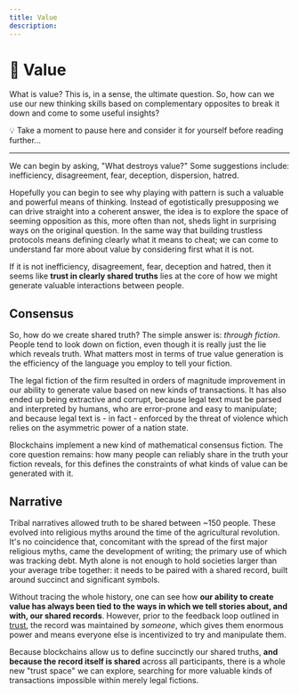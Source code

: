 ```yaml
---
title: Value
description:
---
```


# 💯 Value

What is value? This is, in a sense, the ultimate question. So, how can we use our new thinking skills based on complementary opposites to break it down and come to some useful insights? 

<div class="lightbulb">
💡 Take a moment to pause here and consider it for yourself before reading further...
</div>

---

We can begin by asking, "What destroys value?" Some suggestions include: inefficiency, disagreement, fear, deception, dispersion, hatred.

Hopefully you can begin to see why playing with pattern is such a valuable and powerful means of thinking. Instead of egotistically presupposing we can drive straight into a coherent answer, the idea is to explore the space of seeming opposition as this, more often than not, sheds light in surprising ways on the original question. In the same way that building trustless protocols means defining clearly what it means to cheat; we can come to understand far more about value by considering first what it is not.

If it is not inefficiency, disagreement, fear, deception and hatred, then it seems like **trust in clearly shared truths** lies at the core of how we might generate valuable interactions between people.

## Consensus

So, how do we create shared truth? The simple answer is: *through fiction*. People tend to look down on fiction, even though it is really just the lie which reveals truth. What matters most in terms of true value generation is the efficiency of the language you employ to tell your fiction. 

The legal fiction of the firm resulted in orders of magnitude improvement in our ability to generate value based on new kinds of transactions. It has also ended up being extractive and corrupt, because legal text must be parsed and interpreted by humans, who are error-prone and easy to manipulate; and because legal text is - in fact - enforced by the threat of violence which relies on the asymmetric power of a nation state.

Blockchains implement a new kind of mathematical consensus fiction. The core question remains: how many people can reliably share in the truth your fiction reveals, for this defines the constraints of what kinds of value can be generated with it.

## Narrative

Tribal narratives allowed truth to be shared between ~150 people. These evolved into religious myths around the time of the agricultural revolution. It's no coincidence that, concomitant with the spread of the first major religious myths, came the development of writing; the primary use of which was tracking debt. Myth alone is not enough to hold societies larger than your average tribe together: it needs to be paired with a shared record, built around succinct and significant symbols.

Without tracing the whole history, one can see how **our ability to create value has always been tied to the ways in which we tell stories about, and with, our shared records**. However, prior to the feedback loop outlined in [trust](../../module-0/trust), the record was maintained by *someone*, which gives them enormous power and means everyone else is incentivized to try and manipulate them.

Because blockchains allow us to define succinctly our shared truths, **and because the record itself is shared** across all participants, there is a whole new "trust space" we can explore, searching for more valuable kinds of transactions impossible within merely legal fictions.

